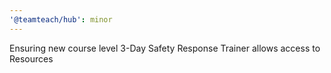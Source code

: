 ```yaml
---
'@teamteach/hub': minor
---
```


Ensuring new course level 3-Day Safety Response Trainer allows access to Resources
